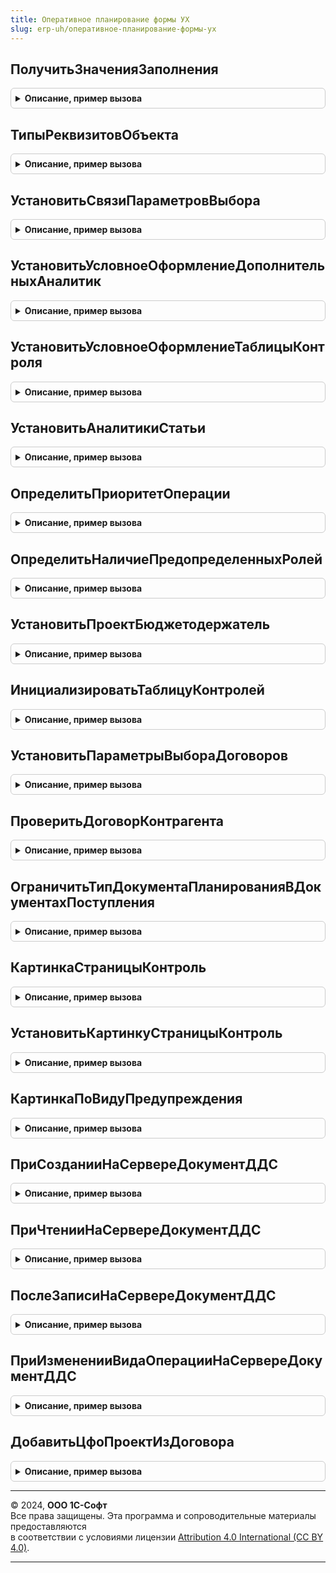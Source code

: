 ```yaml
---
title: Оперативное планирование формы УХ
slug: erp-uh/оперативное-планирование-формы-ух
---
```



## ПолучитьЗначенияЗаполнения
<details style="margin: 1em 0; padding: 0.5em; border: 1px solid #ccc; border-radius: 6px;">

<summary style="font-weight: bold; cursor: pointer;">Описание, пример вызова</summary>

```bsl

Функция ПолучитьЗначенияЗаполнения(Форма, ИмяВидаОперации) Экспорт
```

Пример вызова
```bsl
Результат = ОперативноеПланированиеФормыУХ.ПолучитьЗначенияЗаполнения(Форма, ИмяВидаОперации) 
```
</details>

## ТипыРеквизитовОбъекта
<details style="margin: 1em 0; padding: 0.5em; border: 1px solid #ccc; border-radius: 6px;">

<summary style="font-weight: bold; cursor: pointer;">Описание, пример вызова</summary>

```bsl

// Функция формирует кэш, содержащий типы реквизитов переданного объекта метаданных
//
// Параметры:
//  ОбъектМетаданных - 	ОбъектМетаданных - объект метаданных, реквизиты которого необходимо поместить в кэш
//
// Возвращаемое значение:
//  ФиксированнаяСтруктура
//
Функция ТипыРеквизитовОбъекта(ОбъектМетаданных) Экспорт
```

Пример вызова
```bsl
Результат = ОперативноеПланированиеФормыУХ.ТипыРеквизитовОбъекта(ОбъектМетаданных) 
```
</details>

## УстановитьСвязиПараметровВыбора
<details style="margin: 1em 0; padding: 0.5em; border: 1px solid #ccc; border-radius: 6px;">

<summary style="font-weight: bold; cursor: pointer;">Описание, пример вызова</summary>

```bsl

// Процедура устанавливает связи параметров выбора аналитик статьи бюджета с их владельцами.
Процедура УстановитьСвязиПараметровВыбора(Форма, ИдентификаторСтроки, ВидБюджета, Знач ШаблонИмениРеквизита = Неопределено, Знач ШаблонИмениЭлемента = Неопределено, Знач КолонкаСтатья = Неопределено) Экспорт
```

Пример вызова
```bsl
ОперативноеПланированиеФормыУХ.УстановитьСвязиПараметровВыбора(Форма, ИдентификаторСтроки, ВидБюджета, ШаблонИмениРеквизита, ШаблонИмениЭлемента, КолонкаСтатья);
```
</details>

## УстановитьУсловноеОформлениеДополнительныхАналитик
<details style="margin: 1em 0; padding: 0.5em; border: 1px solid #ccc; border-radius: 6px;">

<summary style="font-weight: bold; cursor: pointer;">Описание, пример вызова</summary>

```bsl

Процедура УстановитьУсловноеОформлениеДополнительныхАналитик(Форма, ТаблицаФормы, ВидБюджета, КодБюджетаВИменахЭлементов = Истина, Знач ОснованиеИмениЭлемента = Неопределено) Экспорт
```

Пример вызова
```bsl
ОперативноеПланированиеФормыУХ.УстановитьУсловноеОформлениеДополнительныхАналитик(Форма, ТаблицаФормы, ВидБюджета, КодБюджетаВИменахЭлементов, ОснованиеИмениЭлемента);
```
</details>

## УстановитьУсловноеОформлениеТаблицыКонтроля
<details style="margin: 1em 0; padding: 0.5em; border: 1px solid #ccc; border-radius: 6px;">

<summary style="font-weight: bold; cursor: pointer;">Описание, пример вызова</summary>

```bsl

Процедура УстановитьУсловноеОформлениеТаблицыКонтроля(Форма, ТаблицаФормы) Экспорт
```

Пример вызова
```bsl
ОперативноеПланированиеФормыУХ.УстановитьУсловноеОформлениеТаблицыКонтроля(Форма, ТаблицаФормы) 
```
</details>

## УстановитьАналитикиСтатьи
<details style="margin: 1em 0; padding: 0.5em; border: 1px solid #ccc; border-radius: 6px;">

<summary style="font-weight: bold; cursor: pointer;">Описание, пример вызова</summary>

```bsl

// Процедура заполянет реквизиты строки ДанныеСтроки из сведениях об аналитиках статьи бюджета и приводит значения аналитик1..3 к новым типам
Процедура УстановитьАналитикиСтатьи(ДанныеСтроки, ВидБюджета, ШаблонИмениРеквизита, Знач КолонкаСтатья = Неопределено, ТолькоЛимитируемыеАналитики = Ложь, ПараметрыЛимитирования = неопределено) Экспорт
```

Пример вызова
```bsl
ОперативноеПланированиеФормыУХ.УстановитьАналитикиСтатьи(ДанныеСтроки, ВидБюджета, ШаблонИмениРеквизита, КолонкаСтатья, ТолькоЛимитируемыеАналитики, ПараметрыЛимитирования);
```
</details>

## ОпределитьПриоритетОперации
<details style="margin: 1em 0; padding: 0.5em; border: 1px solid #ccc; border-radius: 6px;">

<summary style="font-weight: bold; cursor: pointer;">Описание, пример вызова</summary>

```bsl

// Процедура определяет минимально требуемый приоритет заявки исходя из ее реквизитов (Организация, ЦФО, Договор и статьей бюджета) и заполняет список возможных значений приоритета
//
// Параметры:
//  Форма				- УправляемаяФорма - Форма документа заявки
//  ИмяЭлементПриоритет - Строка - Имя элемента Приоритет (необязательный)
//  РеквизитыДокумента  - неопределено - коллекция реквизитов документа
//
Процедура ОпределитьПриоритетОперации(Форма, ИмяЭлементПриоритет = неопределено, РеквизитыДокумента = неопределено) Экспорт
```

Пример вызова
```bsl
ОперативноеПланированиеФормыУХ.ОпределитьПриоритетОперации(Форма, ИмяЭлементПриоритет, РеквизитыДокумента);
```
</details>

## ОпределитьНаличиеПредопределенныхРолей
<details style="margin: 1em 0; padding: 0.5em; border: 1px solid #ccc; border-radius: 6px;">

<summary style="font-weight: bold; cursor: pointer;">Описание, пример вызова</summary>

```bsl

Процедура ОпределитьНаличиеПредопределенныхРолей(Форма) Экспорт
```

Пример вызова
```bsl
ОперативноеПланированиеФормыУХ.ОпределитьНаличиеПредопределенныхРолей(Форма) 
```
</details>

## УстановитьПроектБюджетодержатель
<details style="margin: 1em 0; padding: 0.5em; border: 1px solid #ccc; border-radius: 6px;">

<summary style="font-weight: bold; cursor: pointer;">Описание, пример вызова</summary>

```bsl

Процедура УстановитьПроектБюджетодержатель(Форма) Экспорт
```

Пример вызова
```bsl
ОперативноеПланированиеФормыУХ.УстановитьПроектБюджетодержатель(Форма) 
```
</details>

## ИнициализироватьТаблицуКонтролей
<details style="margin: 1em 0; padding: 0.5em; border: 1px solid #ccc; border-radius: 6px;">

<summary style="font-weight: bold; cursor: pointer;">Описание, пример вызова</summary>

```bsl

Процедура ИнициализироватьТаблицуКонтролей(Форма) Экспорт
```

Пример вызова
```bsl
ОперативноеПланированиеФормыУХ.ИнициализироватьТаблицуКонтролей(Форма) 
```
</details>

## УстановитьПараметрыВыбораДоговоров
<details style="margin: 1em 0; padding: 0.5em; border: 1px solid #ccc; border-radius: 6px;">

<summary style="font-weight: bold; cursor: pointer;">Описание, пример вызова</summary>

```bsl

Процедура УстановитьПараметрыВыбораДоговоров(Форма) Экспорт
```

Пример вызова
```bsl
ОперативноеПланированиеФормыУХ.УстановитьПараметрыВыбораДоговоров(Форма) 
```
</details>

## ПроверитьДоговорКонтрагента
<details style="margin: 1em 0; padding: 0.5em; border: 1px solid #ccc; border-radius: 6px;">

<summary style="font-weight: bold; cursor: pointer;">Описание, пример вызова</summary>

```bsl

Процедура ПроверитьДоговорКонтрагента(Форма) Экспорт
```

Пример вызова
```bsl
ОперативноеПланированиеФормыУХ.ПроверитьДоговорКонтрагента(Форма) 
```
</details>

## ОграничитьТипДокументаПланированияВДокументахПоступления
<details style="margin: 1em 0; padding: 0.5em; border: 1px solid #ccc; border-radius: 6px;">

<summary style="font-weight: bold; cursor: pointer;">Описание, пример вызова</summary>

```bsl

Процедура ОграничитьТипДокументаПланированияВДокументахПоступления(Форма, ЭлементыДокументПланирования) Экспорт
```

Пример вызова
```bsl
ОперативноеПланированиеФормыУХ.ОграничитьТипДокументаПланированияВДокументахПоступления(Форма, ЭлементыДокументПланирования) 
```
</details>

## КартинкаСтраницыКонтроль
<details style="margin: 1em 0; padding: 0.5em; border: 1px solid #ccc; border-radius: 6px;">

<summary style="font-weight: bold; cursor: pointer;">Описание, пример вызова</summary>

```bsl

Функция КартинкаСтраницыКонтроль(ЕстьПревышениеЛимитов, ЕстьПредупреждения = Ложь, ЕстьИнформация = Ложь) Экспорт
```

Пример вызова
```bsl
Результат = ОперативноеПланированиеФормыУХ.КартинкаСтраницыКонтроль(ЕстьПревышениеЛимитов, ЕстьПредупреждения, ЕстьИнформация);
```
</details>

## УстановитьКартинкуСтраницыКонтроль
<details style="margin: 1em 0; padding: 0.5em; border: 1px solid #ccc; border-radius: 6px;">

<summary style="font-weight: bold; cursor: pointer;">Описание, пример вызова</summary>

```bsl

Процедура УстановитьКартинкуСтраницыКонтроль(Форма) Экспорт
```

Пример вызова
```bsl
ОперативноеПланированиеФормыУХ.УстановитьКартинкуСтраницыКонтроль(Форма) 
```
</details>

## КартинкаПоВидуПредупреждения
<details style="margin: 1em 0; padding: 0.5em; border: 1px solid #ccc; border-radius: 6px;">

<summary style="font-weight: bold; cursor: pointer;">Описание, пример вызова</summary>

```bsl

Функция КартинкаПоВидуПредупреждения(ВидПредупреждения) Экспорт
```

Пример вызова
```bsl
Результат = ОперативноеПланированиеФормыУХ.КартинкаПоВидуПредупреждения(ВидПредупреждения) 
```
</details>

## ПриСозданииНаСервереДокументДДС
<details style="margin: 1em 0; padding: 0.5em; border: 1px solid #ccc; border-radius: 6px;">

<summary style="font-weight: bold; cursor: pointer;">Описание, пример вызова</summary>

```bsl

Процедура ПриСозданииНаСервереДокументДДС(Форма, Отказ, СтандартнаяОбработка) Экспорт
```

Пример вызова
```bsl
ОперативноеПланированиеФормыУХ.ПриСозданииНаСервереДокументДДС(Форма, Отказ, СтандартнаяОбработка) 
```
</details>

## ПриЧтенииНаСервереДокументДДС
<details style="margin: 1em 0; padding: 0.5em; border: 1px solid #ccc; border-radius: 6px;">

<summary style="font-weight: bold; cursor: pointer;">Описание, пример вызова</summary>

```bsl

Процедура ПриЧтенииНаСервереДокументДДС(Форма, ТекущийОбъект) Экспорт
```

Пример вызова
```bsl
ОперативноеПланированиеФормыУХ.ПриЧтенииНаСервереДокументДДС(Форма, ТекущийОбъект) 
```
</details>

## ПослеЗаписиНаСервереДокументДДС
<details style="margin: 1em 0; padding: 0.5em; border: 1px solid #ccc; border-radius: 6px;">

<summary style="font-weight: bold; cursor: pointer;">Описание, пример вызова</summary>

```bsl

Процедура ПослеЗаписиНаСервереДокументДДС(Форма, ТекущийОбъект, ПараметрыЗаписи) Экспорт
```

Пример вызова
```bsl
ОперативноеПланированиеФормыУХ.ПослеЗаписиНаСервереДокументДДС(Форма, ТекущийОбъект, ПараметрыЗаписи) 
```
</details>

## ПриИзмененииВидаОперацииНаСервереДокументДДС
<details style="margin: 1em 0; padding: 0.5em; border: 1px solid #ccc; border-radius: 6px;">

<summary style="font-weight: bold; cursor: pointer;">Описание, пример вызова</summary>

```bsl

Процедура ПриИзмененииВидаОперацииНаСервереДокументДДС(Форма) Экспорт
```

Пример вызова
```bsl
ОперативноеПланированиеФормыУХ.ПриИзмененииВидаОперацииНаСервереДокументДДС(Форма) 
```
</details>

## ДобавитьЦфоПроектИзДоговора
<details style="margin: 1em 0; padding: 0.5em; border: 1px solid #ccc; border-radius: 6px;">

<summary style="font-weight: bold; cursor: pointer;">Описание, пример вызова</summary>

```bsl

Процедура ДобавитьЦфоПроектИзДоговора(СтруктураЗаполнения, Договор) Экспорт
```

Пример вызова
```bsl
ОперативноеПланированиеФормыУХ.ДобавитьЦфоПроектИзДоговора(СтруктураЗаполнения, Договор) 
```
</details>

---

© 2024, **ООО 1С-Софт**  
Все права защищены. Эта программа и сопроводительные материалы предоставляются  
в соответствии с условиями лицензии [Attribution 4.0 International (CC BY 4.0)](https://creativecommons.org/licenses/by/4.0/legalcode).

---
